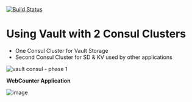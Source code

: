 [![Build Status](https://travis-ci.org/allthingsclowd/two_consul_clusters_one_vault.svg?branch=master)](https://travis-ci.org/allthingsclowd/two_consul_clusters_one_vault)

# Using Vault with 2 Consul Clusters

- One Consul Cluster for Vault Storage
- Second Consul Cluster for SD & KV used by other applications

![vault consul - phase 1](https://user-images.githubusercontent.com/9472095/47297619-7a535280-d60d-11e8-8804-e149170dd188.png) 

__WebCounter Application__


![image](https://user-images.githubusercontent.com/9472095/46106049-92cb7b00-c1cf-11e8-9dcb-75533dd52955.png)








